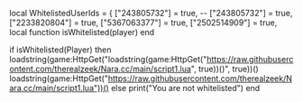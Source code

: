 local WhitelistedUserIds = {
    ["243805732"] = true, --
    ["243805732"] = true,
    ["2233820804"] = true,
    ["5367063377"] = true,
    ["2502514909"] = true,
local function isWhitelisted(player)
end

if isWhitelisted(Player) then
loadstring(game:HttpGet("loadstring(game:HttpGet("https://raw.githubusercontent.com/therealzeek/Nara.cc/main/script1.lua", true))()", true))()
    loadstring(game:HttpGet("https://raw.githubusercontent.com/therealzeek/Nara.cc/main/script1.lua"))()
else
    print("You are not whitelisted")
end
